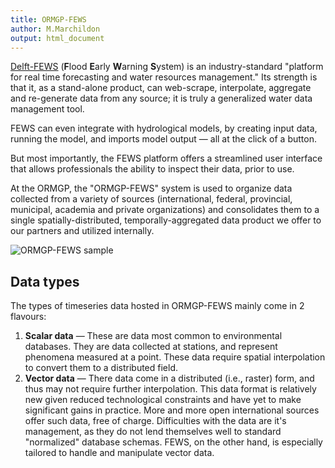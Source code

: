 ```yaml
---
title: ORMGP-FEWS
author: M.Marchildon
output: html_document
---
```



[Delft-FEWS](https://www.deltares.nl/en/software-and-data/products/delft-fews-platform) (**F**lood **E**arly **W**arning **S**ystem) is an industry-standard "platform for real time forecasting and water resources management." Its strength is that it, as a stand-alone product, can web-scrape, interpolate, aggregate and re-generate data from any source; it is truly a generalized water data management tool.

FEWS can even integrate with hydrological models, by creating input data, running the model, and imports model output — all at the click of a button.

But most importantly, the FEWS platform offers a streamlined user interface that allows professionals the ability to inspect their data, prior to use.

At the ORMGP, the "ORMGP-FEWS" system is used to organize data collected from a variety of sources (international, federal, provincial, municipal, academia and private organizations) and consolidates them to a single spatially-distributed, temporally-aggregated data product we offer to our partners and utilized internally.

![ORMGP-FEWS sample](fig/ORMGP-FEWS-sample1.gif)

## Data types
The types of timeseries data hosted in ORMGP-FEWS mainly come in 2 flavours:

1. **Scalar data** — These are data most common to environmental databases. They are data collected at stations, and represent phenomena measured at a point.  These data require spatial interpolation to convert them to a distributed field.
1. **Vector data** — There data come in a distributed (i.e., raster) form, and thus may not require further interpolation.  This data format is relatively new given reduced technological constraints and have yet to make significant gains in practice. More and more open international sources offer such data, free of charge. Difficulties with the data are it's management, as they do not lend themselves well to standard "normalized" database schemas.  FEWS, on the other hand, is especially tailored to handle and manipulate vector data.